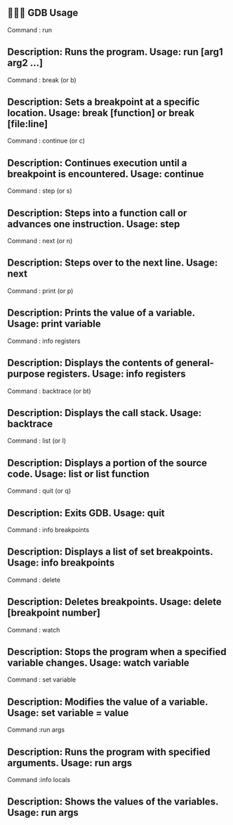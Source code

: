 ## 🧑🏻‍💻 GDB Usage

Command : run

Description: Runs the program.
Usage: run [arg1 arg2 ...]
------------------------------------------------------------------------------
Command : break (or b)

Description: Sets a breakpoint at a specific location.
Usage: break [function] or break [file:line]
------------------------------------------------------------------------------
Command : continue (or c)

Description: Continues execution until a breakpoint is encountered.
Usage: continue
------------------------------------------------------------------------------
Command : step (or s)

Description: Steps into a function call or advances one instruction.
Usage: step
------------------------------------------------------------------------------
Command : next (or n)

Description: Steps over to the next line.
Usage: next
------------------------------------------------------------------------------
Command : print (or p)

Description: Prints the value of a variable.
Usage: print variable
------------------------------------------------------------------------------
Command : info registers

Description: Displays the contents of general-purpose registers.
Usage: info registers
------------------------------------------------------------------------------
Command : backtrace (or bt)

Description: Displays the call stack.
Usage: backtrace
------------------------------------------------------------------------------
Command : list (or l)

Description: Displays a portion of the source code.
Usage: list or list function
------------------------------------------------------------------------------
Command : quit (or q)

Description: Exits GDB.
Usage: quit
------------------------------------------------------------------------------
Command : info breakpoints

Description: Displays a list of set breakpoints.
Usage: info breakpoints
------------------------------------------------------------------------------
Command : delete

Description: Deletes breakpoints.
Usage: delete [breakpoint number]
------------------------------------------------------------------------------
Command : watch

Description: Stops the program when a specified variable changes.
Usage: watch variable
------------------------------------------------------------------------------
Command : set variable

Description: Modifies the value of a variable.
Usage: set variable = value
------------------------------------------------------------------------------
Command :run args

Description: Runs the program with specified arguments.
Usage: run args
------------------------------------------------------------------------------
Command :info locals

Description: Shows the values of the variables.
Usage: run args
------------------------------------------------------------------------------
